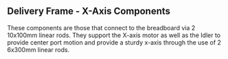 ## Delivery Frame - X-Axis Components

These components are those that connect to the breadboard via 2 10x100mm linear rods. 
They support the X-axis motor as well as the Idler to provide center port motion and provide a sturdy
x-axis through the use of 2 6x300mm linear rods. 
